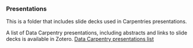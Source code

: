 ### Presentations

This is a folder that includes slide decks used in Carpentries presentations.

A list of Data Carpentry presentations, including abstracts and links to slide
decks is available in Zotero. [Data Carpentry presentations list](https://www.zotero.org/groups/597593/datacarpentry/items/collectionKey/WT38F37Q)